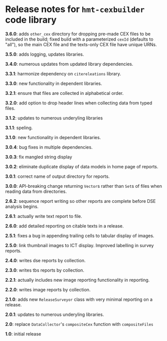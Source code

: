 # Release notes for `hmt-cexbuilder` code library

**3.6.0**:  adds `other_cex` directory for dropping pre-made CEX files to be included in the build; fixed build with a parameterized `cexId` (defaults to "all"), so the main CEX file and the texts-only CEX file have unique URNs.

**3.5.0**:  adds logging, updates libraries.

**3.4.0**:  numerous updates from updated library dependencies.

**3.3.1**:  harmonize dependency on `citereleations` library.

**3.3.0**:   new functionality in dependent libraries.

**3.2.1**:  ensure that files are collected in alphabetical order.


**3.2.0**:  add option to drop header lines when collecting data from typed files.

**3.1.2**:  updates to numerous underyling libraries

**3.1.1**:  speling.

**3.1.0**:  new functionality in dependent libraries.


**3.0.4**:  bug fixes in multiple dependencies.

**3.0.3**:  fix mangled string display

**3.0.2**:  eliminate duplicate display of data models in home page of reports.

**3.0.1**:  correct name of output directory for reports.


**3.0.0**:  API-breaking change returning `Vector`s rather than `Set`s of files when reading data from directories.

**2.6.2**:  sequence report writing so other reports are complete before DSE analysis begins.

**2.6.1**:  actually write text report to file.

**2.6.0**:  add detailed reporting on citable texts in a release.

**2.5.1**:  fixes a bug in appending trailing cells to tabular display of images.

**2.5.0**:  link thumbnail images to ICT display.  Improved labelling in survey reports.

**2.4.0**:  writes dse reports by collection.


**2.3.0**:  writes tbs reports by collection.

**2.2.1**:  actually includes new image reporting functionality in reporting.

**2.2.0**:  writes image reports by collection.

**2.1.0**: adds new `ReleaseSurveyor` class with very minimal reporting on a release.

**2.0.1**: updates to numerous underyling libraries.

**2.0**:  replace `DataCollector`'s `compositeCex` function with `compositeFiles`

**1.0**:  initial release
